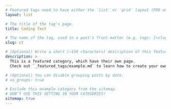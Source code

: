 ```yaml
---
# Featured tags need to have either the `list` or `grid` layout (PRO only).
layout: list

# The title of the tag's page.
title: Coding Test

# The name of the tag, used in a post's front matter (e.g. tags: [<slug>]).
slug: ct

# (Optional) Write a short (~150 characters) description of this featured tag.
description: >
  This is a featured category, which have their own page.
  Check out `_featured_tags/example.md` to learn how to create your own.

# (Optional) You can disable grouping posts by date.
# no_groups: true

# Exclude this example category from the sitemap.
# DON'T USE THIS SETTING IN YOUR CATEGORIES!
sitemap: true
---
```

